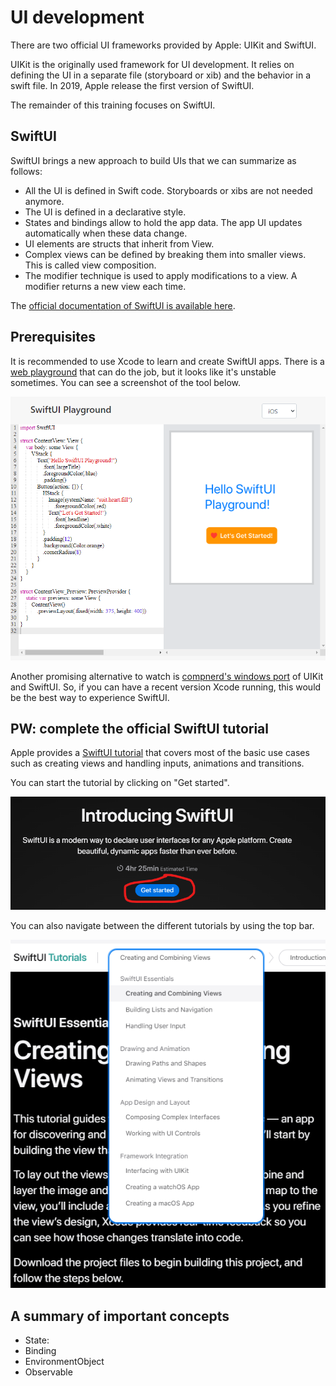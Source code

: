# UI development

There are two official UI frameworks provided by Apple: UIKit and SwiftUI.

UIKit is the originally used framework for UI development. It relies on defining the UI in a separate file (storyboard or xib) and the behavior in a swift file. In 2019, Apple release the first version of SwiftUI. 

The remainder of this training focuses on SwiftUI.

## SwiftUI 

SwiftUI brings a new approach to build UIs that we can summarize as follows:

- All the UI is defined in Swift code. Storyboards or xibs are not needed anymore.
- The UI is defined in a declarative style.
- States and bindings allow to hold the app data. The app UI updates automatically when these data change.
- UI elements are structs that inherit from View.
- Complex views can be defined by breaking them into smaller views. This is called view composition.
- The modifier technique is used to apply modifications to a view. A modifier returns a new view each time.

The [official documentation of SwiftUI is available here](https://developer.apple.com/documentation/swiftui).

## Prerequisites

It is recommended to use Xcode to learn and create SwiftUI apps.
There is a [web playground](https://swiftui-playground.kishikawakatsumi.com/) that can do the job, but it looks like it's unstable sometimes.
You can see a screenshot of the tool below.

![SwiftUI web playground](../assets/swftui-playground.png)

Another promising alternative to watch is [compnerd's windows port](https://github.com/compnerd/swift-win32) of UIKit and SwiftUI.
So, if you can have a recent version Xcode running, this would be the best way to experience SwiftUI.

## PW: complete the official SwiftUI tutorial

Apple provides a [SwiftUI tutorial](https://developer.apple.com/tutorials/swiftui) that covers most of the basic use cases such as creating views and handling inputs, animations and transitions.

You can start the tutorial by clicking on "Get started". 

![swiftui get started](../assets/swift-ui-tuto-start.png)

You can also navigate between the different tutorials by using the top bar.

![navigate swiftui tutorial](../assets/swift-ui-tuto-navoigate.png)

## A summary of important concepts

- State: 
- Binding
- EnvironmentObject
- Observable

